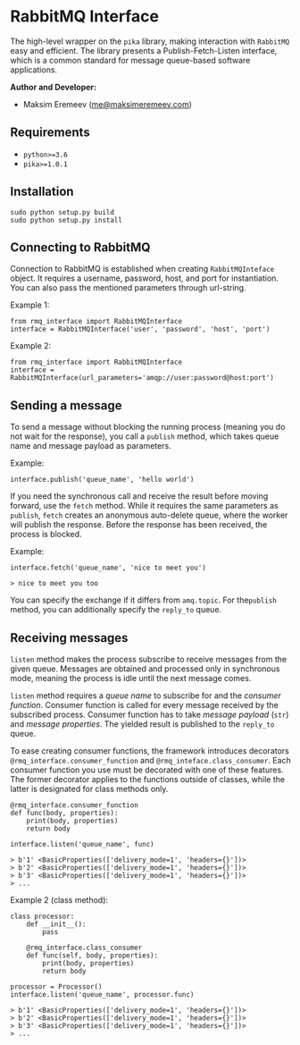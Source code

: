 # RabbitMQ Interface

The high-level wrapper on the `pika` library, making interaction with `RabbitMQ` easy and efficient. The library presents a Publish-Fetch-Listen interface, which is a common standard for message queue-based software applications. 

**Author and Developer:**

- Maksim Eremeev (me@maksimeremeev.com)

## Requirements

- ```python>=3.6```
- ```pika>=1.0.1```


## Installation

```
sudo python setup.py build
sudo python setup.py install
```

## Connecting to RabbitMQ

Connection to RabbitMQ is established when creating `RabbitMQInteface` object. It requires a username, password, host, and port for instantiation. You can also pass the mentioned parameters through url-string.

Example 1:

```
from rmq_interface import RabbitMQInterface
interface = RabbitMQInterface('user', 'password', 'host', 'port')
```

Example 2:

```
from rmq_interface import RabbitMQInterface
interface = RabbitMQInterface(url_parameters='amqp://user:password@host:port')
```

## Sending a message

To send a message without blocking the running process (meaning you do not wait for the response), you call a `publish` method, which takes queue name and message payload as parameters.

Example:

```
interface.publish('queue_name', 'hello world')
```

If you need the synchronous call and receive the result before moving forward, use the `fetch` method. While it requires the same parameters as `publish`, `fetch` creates an anonymous auto-delete queue, where the worker will publish the response. Before the response has been received, the process is blocked. 

Example:

```
interface.fetch('queue_name', 'nice to meet you')

> nice to meet you too
```

You can specify the exchange if it differs from `amq.topic`. For the`publish` method, you can additionally specify the `reply_to` queue.

## Receiving messages

`listen` method makes the process subscribe to receive messages from the given queue. Messages are obtained and processed only in synchronous mode, meaning the process is idle until the next message comes.

`listen` method requires a *queue name* to subscribe for and the *consumer function*. Consumer function is called for every message received by the subscribed process. Consumer function has to take *message payload* (`str`) and *message properties*. The yielded result is published to the `reply_to` queue. 

To ease creating consumer functions, the framework introduces decorators `@rmq_interface.consumer_function` and `@rmq_inteface.class_consumer`. Each consumer function you use must be decorated with one of these features. The former decorator applies to the functions outside of classes, while the latter is designated for class methods only.

```
@rmq_interface.consumer_function
def func(body, properties):
    print(body, properties)
    return body

interface.listen('queue_name', func)

> b'1' <BasicProperties(['delivery_mode=1', 'headers={}'])>
> b'2' <BasicProperties(['delivery_mode=1', 'headers={}'])>
> b'3' <BasicProperties(['delivery_mode=1', 'headers={}'])>
> ...
```

Example 2 (class method): 

```
class processor:
    def __init__():
        pass
    
    @rmq_interface.class_consumer
    def func(self, body, properties):
        print(body, properties)
        return body

processor = Processor()
interface.listen('queue_name', processor.func)

> b'1' <BasicProperties(['delivery_mode=1', 'headers={}'])>
> b'2' <BasicProperties(['delivery_mode=1', 'headers={}'])>
> b'3' <BasicProperties(['delivery_mode=1', 'headers={}'])>
> ...
```
